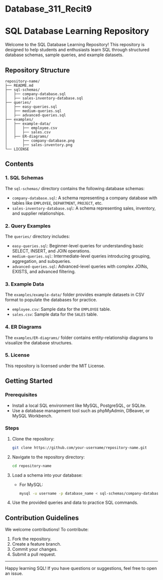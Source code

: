 # Database_311_Recit9

# SQL Database Learning Repository

Welcome to the SQL Database Learning Repository! This repository is designed to help students and enthusiasts learn SQL through structured database schemas, sample queries, and example datasets.

## Repository Structure
```
repository-name/
├── README.md
├── sql-schemas/
│   ├── company-database.sql
│   ├── sales-inventory-database.sql
├── queries/
│   ├── easy-queries.sql
│   ├── medium-queries.sql
│   ├── advanced-queries.sql
├── examples/
│   ├── example-data/
│   │   ├── employee.csv
│   │   ├── sales.csv
│   ├── ER-diagrams/
│       ├── company-database.png
│       ├── sales-inventory.png
└── LICENSE
```

## Contents
### 1. SQL Schemas
The `sql-schemas/` directory contains the following database schemas:
- `company-database.sql`: A schema representing a company database with tables like `EMPLOYEE`, `DEPARTMENT`, `PROJECT`, etc.
- `sales-inventory-database.sql`: A schema representing sales, inventory, and supplier relationships.

### 2. Query Examples
The `queries/` directory includes:
- `easy-queries.sql`: Beginner-level queries for understanding basic SELECT, INSERT, and JOIN operations.
- `medium-queries.sql`: Intermediate-level queries introducing grouping, aggregation, and subqueries.
- `advanced-queries.sql`: Advanced-level queries with complex JOINs, EXISTS, and advanced filtering.

### 3. Example Data
The `examples/example-data/` folder provides example datasets in CSV format to populate the databases for practice.
- `employee.csv`: Sample data for the `EMPLOYEE` table.
- `sales.csv`: Sample data for the `SALES` table.

### 4. ER Diagrams
The `examples/ER-diagrams/` folder contains entity-relationship diagrams to visualize the database structures.

### 5. License
This repository is licensed under the MIT License.

## Getting Started
### Prerequisites
- Install a local SQL environment like MySQL, PostgreSQL, or SQLite.
- Use a database management tool such as phpMyAdmin, DBeaver, or MySQL Workbench.

### Steps
1. Clone the repository:
   ```bash
   git clone https://github.com/your-username/repository-name.git
   ```
2. Navigate to the repository directory:
   ```bash
   cd repository-name
   ```

3. Load a schema into your database:
   - For MySQL:
     ```bash
     mysql -u username -p database_name < sql-schemas/company-database.sql
     ```
4. Use the provided queries and data to practice SQL commands.

## Contribution Guidelines
We welcome contributions! To contribute:
1. Fork the repository.
2. Create a feature branch.
3. Commit your changes.
4. Submit a pull request.

---

Happy learning SQL! If you have questions or suggestions, feel free to open an issue.
